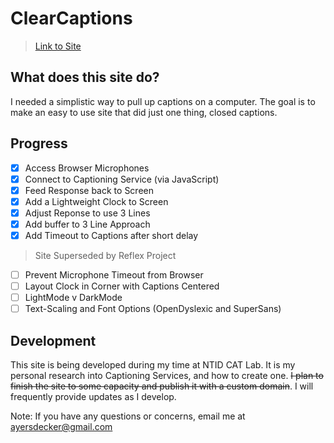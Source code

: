 # ClearCaptions
>[Link to Site](https://ayersdecker.github.io/ClearCaptions-Site/)

## What does this site do? 
I needed a simplistic way to pull up captions on a computer. The goal is to make an easy to use site that did just one thing, closed captions.

## Progress 
- [x] Access Browser Microphones
- [x] Connect to Captioning Service (via JavaScript)
- [x] Feed Response back to Screen
- [x] Add a Lightweight Clock to Screen
- [x] Adjust Reponse to use 3 Lines
- [x] Add buffer to 3 Line Approach
- [x] Add Timeout to Captions after short delay

> Site Superseded by Reflex Project

- [ ] Prevent Microphone Timeout from Browser 
- [ ] Layout Clock in Corner with Captions Centered
- [ ] LightMode v DarkMode
- [ ] Text-Scaling and Font Options (OpenDyslexic and SuperSans)

## Development
This site is being developed during my time at NTID CAT Lab. It is my personal research into Captioning Services, and how to create one. <del>I plan to finish the site to some capacity and publish it with a custom domain</del>. I will frequently provide updates as I develop.

Note: If you have any questions or concerns, email me at ayersdecker@gmail.com